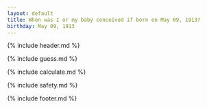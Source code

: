 ```yaml
---
layout: default
title: When was I or my baby conceived if born on May 09, 1913?
birthday: May 09, 1913
---
```


{% include header.md %}

{% include guess.md %}

{% include calculate.md %}

{% include safety.md %}

{% include footer.md %}



